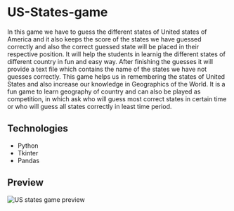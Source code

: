 # US-States-game
In this game we have to guess the different states of United states of America and it also keeps the score of the states we have guessed correctly and also the correct guessed state will be placed in their respective position. It will help the students in learnig the different states of different country in fun and easy way. After finishing the guesses it will provide a text file which contains the name of the states we have not guesses correctly. This game helps us in remembering the states of United States and also increase our knowledge in Geographics of the World. It is a fun game to learn geography of country and can also be played as competition, in which ask who will guess most correct states in certain time or who will guess all states correctly in least time period.

## Technologies
- Python
- Tkinter
- Pandas

## Preview
![US states game preview](img/)
